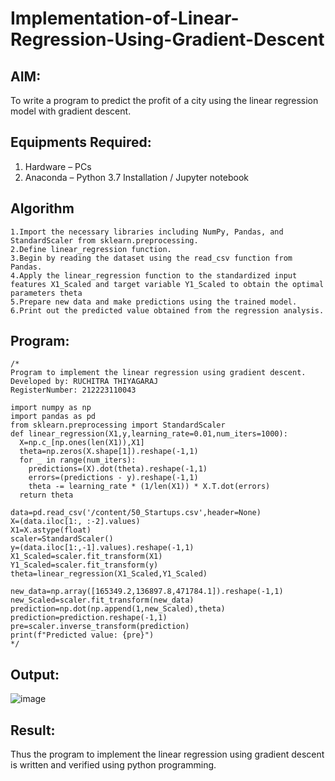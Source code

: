 # Implementation-of-Linear-Regression-Using-Gradient-Descent

## AIM:
To write a program to predict the profit of a city using the linear regression model with gradient descent.

## Equipments Required:
1. Hardware – PCs
2. Anaconda – Python 3.7 Installation / Jupyter notebook

## Algorithm
~~~
1.Import the necessary libraries including NumPy, Pandas, and StandardScaler from sklearn.preprocessing. 
2.Define linear_regression function.
3.Begin by reading the dataset using the read_csv function from Pandas. 
4.Apply the linear_regression function to the standardized input features X1_Scaled and target variable Y1_Scaled to obtain the optimal parameters theta
5.Prepare new data and make predictions using the trained model.
6.Print out the predicted value obtained from the regression analysis.
~~~
## Program:
```
/*
Program to implement the linear regression using gradient descent.
Developed by: RUCHITRA THIYAGARAJ
RegisterNumber: 212223110043

import numpy as np
import pandas as pd
from sklearn.preprocessing import StandardScaler
def linear_regression(X1,y,learning_rate=0.01,num_iters=1000):
  X=np.c_[np.ones(len(X1)),X1]
  theta=np.zeros(X.shape[1]).reshape(-1,1)
  for _ in range(num_iters):
    predictions=(X).dot(theta).reshape(-1,1)
    errors=(predictions - y).reshape(-1,1)
    theta -= learning_rate * (1/len(X1)) * X.T.dot(errors)
  return theta

data=pd.read_csv('/content/50_Startups.csv',header=None)
X=(data.iloc[1:, :-2].values)
X1=X.astype(float)
scaler=StandardScaler()
y=(data.iloc[1:,-1].values).reshape(-1,1)
X1_Scaled=scaler.fit_transform(X1)
Y1_Scaled=scaler.fit_transform(y)
theta=linear_regression(X1_Scaled,Y1_Scaled)

new_data=np.array([165349.2,136897.8,471784.1]).reshape(-1,1)
new_Scaled=scaler.fit_transform(new_data)
prediction=np.dot(np.append(1,new_Scaled),theta)
prediction=prediction.reshape(-1,1)
pre=scaler.inverse_transform(prediction)
print(f"Predicted value: {pre}")
*/
```

## Output:
![image](https://github.com/RuchitraThiyagaraj/Implementation-of-Linear-Regression-Using-Gradient-Descent/assets/154776996/10f4cc91-f2cc-4cac-86c1-c906b8d09b38)


## Result:
Thus the program to implement the linear regression using gradient descent is written and verified using python programming.

